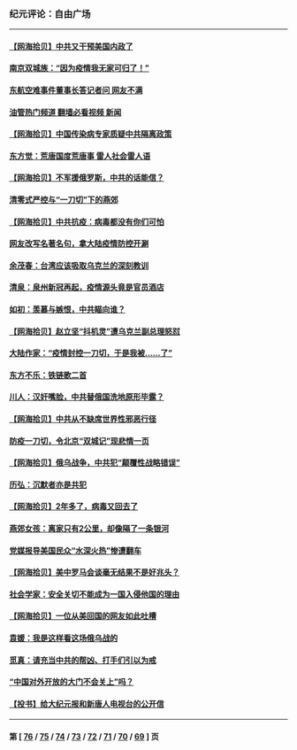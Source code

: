 ### 纪元评论：自由广场
---
#### [【网海拾贝】中共又干预美国内政了](../../pages/nsc993/n13669564.md?03250330) 
#### [南京双城族：“因为疫情我无家可归了！”](../../pages/nsc993/n13669511.md?03250330) 
#### [东航空难事件董事长答记者问 网友不满](../../pages/nsc993/n13669436.md?03250330) 
#### [油管热门频道 翻墙必看视频 新闻](ok?03250330)
#### [【网海拾贝】中国传染病专家质疑中共隔离政策](../../pages/nsc993/n13667190.md?03250330) 
#### [东方觉：荒唐国度荒唐事 雷人社会雷人语](../../pages/nsc993/n13666926.md?03250330) 
#### [【网海拾贝】不军援俄罗斯，中共的话能信？](../../pages/nsc993/n13664594.md?03250330) 
#### [清零式严控与“一刀切”下的燕郊](../../pages/nsc993/n13664450.md?03250330) 
#### [【网海拾贝】中共抗疫：病毒都没有你们可怕](../../pages/nsc993/n13662063.md?03250330) 
#### [网友改写名著名句，拿大陆疫情防控开涮](../../pages/nsc993/n13661999.md?03250330) 
#### [余茂春：台湾应该吸取乌克兰的深刻教训](../../pages/nsc993/n13661829.md?03250330) 
#### [清泉：泉州新冠再起，疫情源头竟是官员酒店](../../pages/nsc993/n13660898.md?03250330) 
#### [如初：羡慕与嫉恨，中共瞄向谁？](../../pages/nsc993/n13660773.md?03250330) 
#### [【网海拾贝】赵立坚“抖机灵”遭乌克兰副总理怒怼](../../pages/nsc993/n13659660.md?03250330) 
#### [大陆作家：“疫情封控一刀切，于是我被……了”](../../pages/nsc993/n13659323.md?03250330) 
#### [东方不乐：铁链歌二首](../../pages/nsc993/n13659123.md?03250330) 
#### [川人：汉奸嘴脸，中共替俄国洗地原形毕露？](../../pages/nsc993/n13657995.md?03250330) 
#### [【网海拾贝】中共从不缺席世界性邪恶行径](../../pages/nsc993/n13657799.md?03250330) 
#### [防疫一刀切，令北京“双城记”现悲情一页](../../pages/nsc993/n13657746.md?03250330) 
#### [【网海拾贝】俄乌战争，中共犯“颠覆性战略错误”](../../pages/nsc993/n13655760.md?03250330) 
#### [历弘：沉默者亦是共犯](../../pages/nsc993/n13652799.md?03250330) 
#### [【网海拾贝】2年多了，病毒又回去了](../../pages/nsc993/n13652629.md?03250330) 
#### [燕郊女孩：离家只有2公里，却像隔了一条银河](../../pages/nsc993/n13652450.md?03250330) 
#### [党媒报导美国民众“水深火热”惨遭翻车](../../pages/nsc993/n13649966.md?03250330) 
#### [【网海拾贝】美中罗马会谈毫无结果不是好兆头？](../../pages/nsc993/n13649860.md?03250330) 
#### [社会学家：安全关切不能成为一国入侵他国的理由](../../pages/nsc993/n13649744.md?03250330) 
#### [【网海拾贝】一位从美回国的网友如此吐槽](../../pages/nsc993/n13647381.md?03250330) 
#### [袁媛：我是这样看这场俄乌战的](../../pages/nsc993/n13644892.md?03250330) 
#### [觅真：请充当中共的帮凶、打手们引以为戒](../../pages/nsc993/n13644228.md?03250330) 
#### [“中国对外开放的大门不会关上”吗？](../../pages/nsc993/n13644191.md?03250330) 
#### [【投书】给大纪元报和新唐人电视台的公开信](../../pages/nsc993/n13644124.md?03250330) 

---
#### 第 [ [76](./76.md?03250330) / [75](./75.md?03250330) / [74](./74.md?03250330) / [73](./73.md?03250330) / [72](./72.md?03250330) / [71](./71.md?03250330) / [70](./70.md?03250330) / [69](./69.md?03250330) ] 页
